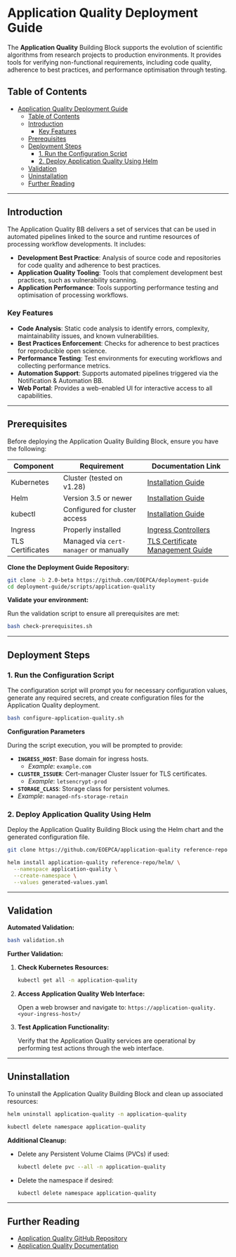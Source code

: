 # Application Quality Deployment Guide

The **Application Quality** Building Block supports the evolution of scientific algorithms from research projects to production environments. It provides tools for verifying non-functional requirements, including code quality, adherence to best practices, and performance optimisation through testing.

## Table of Contents

- [Application Quality Deployment Guide](#application-quality-deployment-guide)
  - [Table of Contents](#table-of-contents)
  - [Introduction](#introduction)
    - [Key Features](#key-features)
  - [Prerequisites](#prerequisites)
  - [Deployment Steps](#deployment-steps)
    - [1. Run the Configuration Script](#1-run-the-configuration-script)
    - [2. Deploy Application Quality Using Helm](#2-deploy-application-quality-using-helm)
  - [Validation](#validation)
  - [Uninstallation](#uninstallation)
  - [Further Reading](#further-reading)

---

## Introduction

The Application Quality BB delivers a set of services that can be used in automated pipelines linked to the source and runtime resources of processing workflow developments. It includes:

- **Development Best Practice**: Analysis of source code and repositories for code quality and adherence to best practices.
- **Application Quality Tooling**: Tools that complement development best practices, such as vulnerability scanning.
- **Application Performance**: Tools supporting performance testing and optimisation of processing workflows.

### Key Features

- **Code Analysis**: Static code analysis to identify errors, complexity, maintainability issues, and known vulnerabilities.
- **Best Practices Enforcement**: Checks for adherence to best practices for reproducible open science.
- **Performance Testing**: Test environments for executing workflows and collecting performance metrics.
- **Automation Support**: Supports automated pipelines triggered via the Notification & Automation BB.
- **Web Portal**: Provides a web-enabled UI for interactive access to all capabilities.

---

## Prerequisites

Before deploying the Application Quality Building Block, ensure you have the following:

| Component        | Requirement                            | Documentation Link                                                                                  |
| ---------------- | -------------------------------------- | --------------------------------------------------------------------------------------------------- |
| Kubernetes       | Cluster (tested on v1.28)              | [Installation Guide](../infra/kubernetes-cluster-and-networking.md)                                               |
| Helm             | Version 3.5 or newer                   | [Installation Guide](https://helm.sh/docs/intro/install/)                                           |
| kubectl          | Configured for cluster access          | [Installation Guide](https://kubernetes.io/docs/tasks/tools/)                                       |
| Ingress          | Properly installed                     | [Ingress Controllers](../infra/ingress-controller.md) |
| TLS Certificates | Managed via `cert-manager` or manually | [TLS Certificate Management Guide](../infra/tls/overview.md/)                                   |


**Clone the Deployment Guide Repository:**

```bash
git clone -b 2.0-beta https://github.com/EOEPCA/deployment-guide
cd deployment-guide/scripts/application-quality
```

**Validate your environment:**

Run the validation script to ensure all prerequisites are met:

```bash
bash check-prerequisites.sh
```

---

## Deployment Steps

### 1. Run the Configuration Script

The configuration script will prompt you for necessary configuration values, generate any required secrets, and create configuration files for the Application Quality deployment.

```bash
bash configure-application-quality.sh
```

**Configuration Parameters**

During the script execution, you will be prompted to provide:

- **`INGRESS_HOST`**: Base domain for ingress hosts.
  - *Example*: `example.com`
- **`CLUSTER_ISSUER`**: Cert-manager Cluster Issuer for TLS certificates.
  - *Example*: `letsencrypt-prod`
- **`STORAGE_CLASS`**: Storage class for persistent volumes.
 - *Example*: `managed-nfs-storage-retain`

### 2. Deploy Application Quality Using Helm

Deploy the Application Quality Building Block using the Helm chart and the generated configuration file.

```bash
git clone https://github.com/EOEPCA/application-quality reference-repo

helm install application-quality reference-repo/helm/ \
  --namespace application-quality \
  --create-namespace \
  --values generated-values.yaml
```


---

## Validation

**Automated Validation:**

```bash
bash validation.sh
```

**Further Validation:**

1. **Check Kubernetes Resources:**

   ```bash
   kubectl get all -n application-quality
   ```

2. **Access Application Quality Web Interface:**

   Open a web browser and navigate to: `https://application-quality.<your-ingress-host>/`

3. **Test Application Functionality:**

   Verify that the Application Quality services are operational by performing test actions through the web interface.

---

## Uninstallation

To uninstall the Application Quality Building Block and clean up associated resources:

```bash
helm uninstall application-quality -n application-quality

kubectl delete namespace application-quality
```

**Additional Cleanup:**

- Delete any Persistent Volume Claims (PVCs) if used:

  ```bash
  kubectl delete pvc --all -n application-quality
  ```

- Delete the namespace if desired:

  ```bash
  kubectl delete namespace application-quality
  ```

---

## Further Reading

- [Application Quality GitHub Repository](https://github.com/EOEPCA/application-quality)
- [Application Quality Documentation](https://eoepca.readthedocs.io/projects/application-quality/en/latest/)
